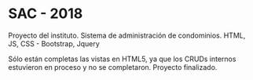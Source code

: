 # SAC - 2018
Proyecto del instituto.
Sistema de administración de condominios. 
HTML, JS, CSS - Bootstrap, Jquery

Sólo están completas las vistas en HTML5, ya que los CRUDs internos estuvieron en proceso y no se completaron.
Proyecto finalizado.
